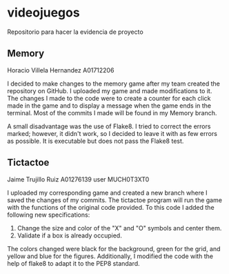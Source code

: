 # videojuegos
Repositorio para hacer la evidencia de proyecto
## Memory
Horacio Villela Hernandez A01712206

I decided to make changes to the memory game after my team created the repository on GitHub. I uploaded my game and made modifications to it. The changes I made to the code were to create a counter for each click made in the game and to display a message when the game ends in the terminal. Most of the commits I made will be found in my Memory branch.

A small disadvantage was the use of Flake8. I tried to correct the errors marked; however, it didn't work, so I decided to leave it with as few errors as possible. It is executable but does not pass the Flake8 test.
## Tictactoe
Jaime Trujillo Ruiz A01276139 user MUCH0T3XT0

I uploaded my corresponding game and created a new branch where I saved the changes of my commits.
The tictactoe program will run the game with the functions of the original code provided. To this code I added the following new specifications:
1. Change the size and color of the "X" and "O" symbols and center them.
2. Validate if a box is already occupied.

The colors changed were black for the background, green for the grid, and yellow and blue for the figures.
Additionally, I modified the code with the help of flake8 to adapt it to the PEP8 standard.
